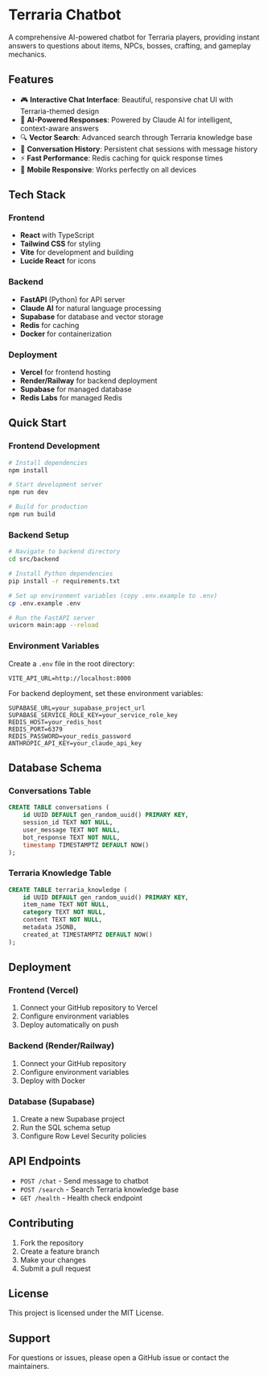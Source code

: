 # Terraria Chatbot

A comprehensive AI-powered chatbot for Terraria players, providing instant answers to questions about items, NPCs, bosses, crafting, and gameplay mechanics.

## Features

- 🎮 **Interactive Chat Interface**: Beautiful, responsive chat UI with Terraria-themed design
- 🤖 **AI-Powered Responses**: Powered by Claude AI for intelligent, context-aware answers
- 🔍 **Vector Search**: Advanced search through Terraria knowledge base
- 💾 **Conversation History**: Persistent chat sessions with message history
- ⚡ **Fast Performance**: Redis caching for quick response times
- 📱 **Mobile Responsive**: Works perfectly on all devices

## Tech Stack

### Frontend
- **React** with TypeScript
- **Tailwind CSS** for styling
- **Vite** for development and building
- **Lucide React** for icons

### Backend
- **FastAPI** (Python) for API server
- **Claude AI** for natural language processing
- **Supabase** for database and vector storage
- **Redis** for caching
- **Docker** for containerization

### Deployment
- **Vercel** for frontend hosting
- **Render/Railway** for backend deployment
- **Supabase** for managed database
- **Redis Labs** for managed Redis

## Quick Start

### Frontend Development
```bash
# Install dependencies
npm install

# Start development server
npm run dev

# Build for production
npm run build
```

### Backend Setup
```bash
# Navigate to backend directory
cd src/backend

# Install Python dependencies
pip install -r requirements.txt

# Set up environment variables (copy .env.example to .env)
cp .env.example .env

# Run the FastAPI server
uvicorn main:app --reload
```

### Environment Variables
Create a `.env` file in the root directory:
```
VITE_API_URL=http://localhost:8000
```

For backend deployment, set these environment variables:
```
SUPABASE_URL=your_supabase_project_url
SUPABASE_SERVICE_ROLE_KEY=your_service_role_key
REDIS_HOST=your_redis_host
REDIS_PORT=6379
REDIS_PASSWORD=your_redis_password
ANTHROPIC_API_KEY=your_claude_api_key
```

## Database Schema

### Conversations Table
```sql
CREATE TABLE conversations (
    id UUID DEFAULT gen_random_uuid() PRIMARY KEY,
    session_id TEXT NOT NULL,
    user_message TEXT NOT NULL,
    bot_response TEXT NOT NULL,
    timestamp TIMESTAMPTZ DEFAULT NOW()
);
```

### Terraria Knowledge Table
```sql
CREATE TABLE terraria_knowledge (
    id UUID DEFAULT gen_random_uuid() PRIMARY KEY,
    item_name TEXT NOT NULL,
    category TEXT NOT NULL,
    content TEXT NOT NULL,
    metadata JSONB,
    created_at TIMESTAMPTZ DEFAULT NOW()
);
```

## Deployment

### Frontend (Vercel)
1. Connect your GitHub repository to Vercel
2. Configure environment variables
3. Deploy automatically on push

### Backend (Render/Railway)
1. Connect your GitHub repository
2. Configure environment variables
3. Deploy with Docker

### Database (Supabase)
1. Create a new Supabase project
2. Run the SQL schema setup
3. Configure Row Level Security policies

## API Endpoints

- `POST /chat` - Send message to chatbot
- `POST /search` - Search Terraria knowledge base
- `GET /health` - Health check endpoint

## Contributing

1. Fork the repository
2. Create a feature branch
3. Make your changes
4. Submit a pull request

## License

This project is licensed under the MIT License.

## Support

For questions or issues, please open a GitHub issue or contact the maintainers.